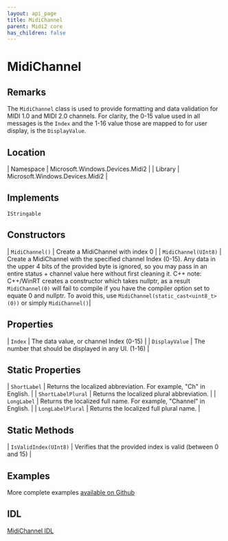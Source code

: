 ```yaml
---
layout: api_page
title: MidiChannel
parent: Midi2 core
has_children: false
---
```


# MidiChannel

## Remarks

The `MidiChannel` class is used to provide formatting and data validation for MIDI 1.0 and MIDI 2.0 channels. For clarity, the 0-15 value used in all messages is the `Index` and the 1-16 value those are mapped to for user display, is the `DisplayValue`.

## Location

| Namespace | Microsoft.Windows.Devices.Midi2 |
| Library | Microsoft.Windows.Devices.Midi2 |

## Implements

`IStringable`

## Constructors

| `MidiChannel()` | Create a MidiChannel with index 0 |
| `MidiChannel(UInt8)` | Create a MidiChannel with the specified channel Index (0-15). Any data in the upper 4 bits of the provided byte is ignored, so you may pass in an entire status + channel value here without first cleaning it. C++ note: C++/WinRT creates a constructor which takes nullptr, as a result `MidiChannel(0)` will fail to compile if you have the compiler option set to equate 0 and nullptr. To avoid this, use `MidiChannel(static_cast<uint8_t>(0))` or simply `MidiChannel()`|

## Properties

| `Index` | The data value, or channel Index (0-15) |
| `DisplayValue` | The number that should be displayed in any UI. (1-16) |

## Static Properties

| `ShortLabel` | Returns the localized abbreviation. For example, "Ch" in English. |
| `ShortLabelPlural` | Returns the localized plural abbreviation. |
| `LongLabel` | Returns the localized full name. For example, "Channel" in English. |
| `LongLabelPlural` | Returns the localized full plural name. |

## Static Methods

| `IsValidIndex(UInt8)` | Verifies that the provided index is valid (between 0 and 15) |

## Examples

More complete examples [available on Github](https://aka.ms/midirepo)

## IDL

[MidiChannel IDL](https://github.com/microsoft/MIDI/blob/main/src/app-sdk/winrt/MidiChannel.idl)
